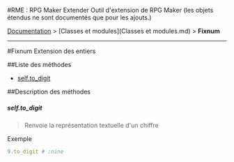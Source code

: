 #RME : RPG Maker Extender
Outil d'extension de RPG Maker (les objets étendus ne sont documentés que pour les ajouts.)

[Documentation](README.md) > [Classes et modules](Classes et modules.md) > **Fixnum**  
- - -  
#Fixnum
Extension des entiers

##Liste des méthodes
*    [self.to_digit](#selfto_digit)


##Description des méthodes
##### self.to_digit

> Renvoie la représentation textuelle d'un chiffre

  
> 



Exemple  
```ruby  
9.to_digit # :nine  
```



